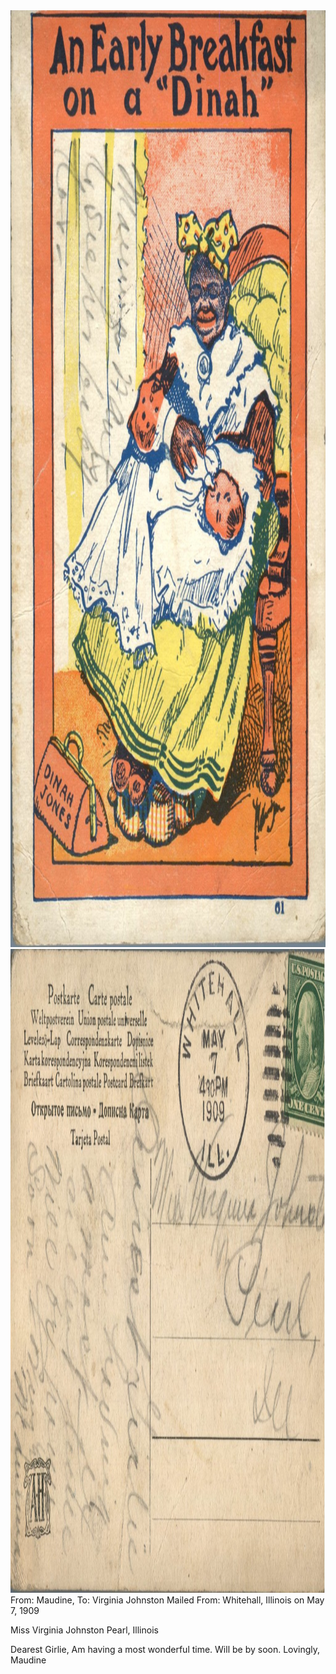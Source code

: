 <html><body><a href="/wp-content/uploads/2014/05/postcard-2014-20140507_19075621_0230.jpg"><img class="alignnone size-full wp-image-643" src="/wp-content/uploads/2014/05/postcard-2014-20140507_19075621_0230.jpg" alt="postcard-2014-20140507_19075621_0230" width="1025" height="1499"></a> <a href="/wp-content/uploads/2014/05/postcard-2014-20140507_19080401_0231.jpg"><img class="alignnone size-full wp-image-644" src="/wp-content/uploads/2014/05/postcard-2014-20140507_19080401_0231.jpg" alt="postcard-2014-20140507_19080401_0231" width="1518" height="1030"></a>From: Maudine, To: Virginia Johnston
Mailed From: Whitehall, Illinois on May 7, 1909

Miss Virginia Johnston
Pearl, Illinois

Dearest Girlie,
Am having a most wonderful time. Will be by soon.
Lovingly,
Maudine

 </body></html>